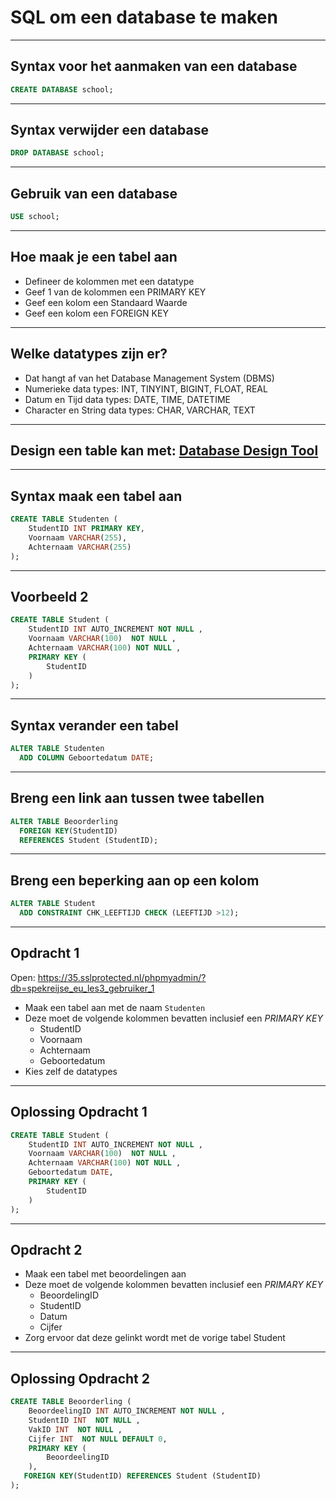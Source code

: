 # SQL om een database te maken

---

## Syntax voor het aanmaken van een database

```sql
CREATE DATABASE school;
```

---

## Syntax verwijder een database

```sql
DROP DATABASE school;
```

---

## Gebruik van een database

```sql
USE school;
```

---

## Hoe maak je een tabel aan

- Defineer de kolommen met een datatype <!-- .element: class="fragment" -->
- Geef 1 van de kolommen een PRIMARY KEY<!-- .element: class="fragment" -->
- Geef een kolom een Standaard Waarde<!-- .element: class="fragment" -->
- Geef een kolom een FOREIGN KEY<!-- .element: class="fragment" -->

---

## Welke datatypes zijn er?

- Dat hangt af van het Database Management System (DBMS)<!-- .element: class="fragment" -->
- Numerieke data types: INT, TINYINT, BIGINT, FLOAT, REAL<!-- .element: class="fragment" -->
- Datum en Tijd data types: DATE, TIME, DATETIME<!-- .element: class="fragment" -->
- Character en String data types: CHAR, VARCHAR, TEXT<!-- .element: class="fragment" -->

---

## Design een table kan met: [Database Design Tool](https://app.quickdatabasediagrams.com/)<!-- .element: class="fragment" -->

---

## Syntax maak een tabel aan

```sql
CREATE TABLE Studenten (
    StudentID INT PRIMARY KEY,
    Voornaam VARCHAR(255),
    Achternaam VARCHAR(255)
);
```

---

## Voorbeeld 2

```sql
CREATE TABLE Student (
    StudentID INT AUTO_INCREMENT NOT NULL ,
    Voornaam VARCHAR(100)  NOT NULL ,
    Achternaam VARCHAR(100) NOT NULL ,
    PRIMARY KEY (
        StudentID
    )
);
```

---

## Syntax verander een tabel

```sql
ALTER TABLE Studenten
  ADD COLUMN Geboortedatum DATE;
```

---

## Breng een link aan tussen twee tabellen

```sql
ALTER TABLE Beoorderling
  FOREIGN KEY(StudentID)
  REFERENCES Student (StudentID);

```

---

## Breng een beperking aan op een kolom

```sql
ALTER TABLE Student
  ADD CONSTRAINT CHK_LEEFTIJD CHECK (LEEFTIJD >12);
```

---

## Opdracht 1

Open: https://35.sslprotected.nl/phpmyadmin/?db=spekreijse_eu_les3_gebruiker_1

- Maak een tabel aan met de naam `Studenten`
- Deze moet de volgende kolommen bevatten inclusief een _PRIMARY KEY_
  - StudentID
  - Voornaam
  - Achternaam
  - Geboortedatum
- Kies zelf de datatypes

---

## Oplossing Opdracht 1

```sql
CREATE TABLE Student (
    StudentID INT AUTO_INCREMENT NOT NULL ,
    Voornaam VARCHAR(100)  NOT NULL ,
    Achternaam VARCHAR(100) NOT NULL ,
    Geboortedatum DATE,
    PRIMARY KEY (
        StudentID
    )
);

```

---

## Opdracht 2

- Maak een tabel met beoordelingen aan
- Deze moet de volgende kolommen bevatten inclusief een _PRIMARY KEY_
  - BeoordelingID
  - StudentID
  - Datum
  - Cijfer
- Zorg ervoor dat deze gelinkt wordt met de vorige tabel Student

---

## Oplossing Opdracht 2

```sql
CREATE TABLE Beoorderling (
    BeoordeelingID INT AUTO_INCREMENT NOT NULL ,
    StudentID INT  NOT NULL ,
    VakID INT  NOT NULL ,
    Cijfer INT  NOT NULL DEFAULT 0,
    PRIMARY KEY (
        BeoordeelingID
    ),
   FOREIGN KEY(StudentID) REFERENCES Student (StudentID)
);

```
